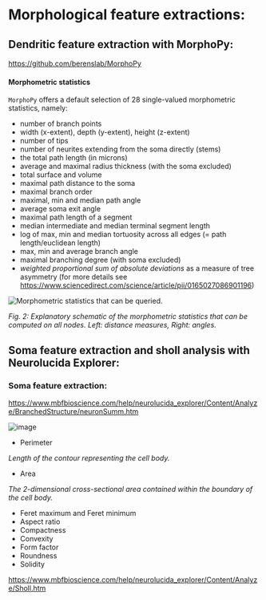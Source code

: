 
# Morphological feature extractions:
## Dendritic feature extraction with MorphoPy:

https://github.com/berenslab/MorphoPy

#### Morphometric statistics

`MorphoPy` offers a default selection of 28 single-valued morphometric statistics, namely:
- number of branch points
- width (x-extent), depth (y-extent), height (z-extent)
- number of tips
- number of neurites extending from the soma directly (stems)
- the total path length (in microns)
- average and maximal radius thickness (with the soma excluded)
- total surface and volume
- maximal path distance to the soma
- maximal branch order
- maximal, min and median path angle
- average soma exit angle
- maximal path length of a segment
- median intermediate and median terminal segment length
- log of max, min and median tortuosity across all edges (= path length/euclidean length)
- max, min and average branch angle
- maximal branching degree (with soma excluded)
- _weighted proportional sum of absolute deviations_ as a measure of tree asymmetry (for more details see https://www.sciencedirect.com/science/article/pii/0165027086901196)

![Morphometric statistics that can be queried.](https://user-images.githubusercontent.com/520137/80974473-0f4d2380-8e21-11ea-8ce2-acb8153cece4.png)

*Fig. 2: Explanatory schematic of the morphometric statistics that can be computed on all nodes. Left: distance measures, Right: angles.*

## Soma feature extraction and sholl analysis with Neurolucida Explorer:
### Soma feature extraction:
https://www.mbfbioscience.com/help/neurolucida_explorer/Content/Analyze/BranchedStructure/neuronSumm.htm

![image](https://user-images.githubusercontent.com/42681557/224106730-f3319249-09d6-4b4d-b5ed-82727c8caec8.png)

- Perimeter

*Length of the contour representing the cell body.*

- Area

*The 2-dimensional cross-sectional area contained within the boundary of the cell body.*

- Feret maximum and Feret minimum
- Aspect ratio
- Compactness
- Convexity
- Form factor
- Roundness
- Solidity


https://www.mbfbioscience.com/help/neurolucida_explorer/Content/Analyze/Sholl.htm
### 
